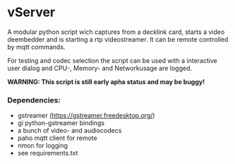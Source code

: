 # vServer

A modular python script wich captures from a decklink card, starts a video deembedder and is starting a rtp videostreamer.
It can be remote controlled by mqtt commands.

For testing and codec selection the script can be used with a interactive user dialog and CPU-, Memory- and Networkusage are logged.

**WARNING: This script is still early apha status and may be buggy!**

### Dependencies:

* gstreamer (https://gstreamer.freedesktop.org/)
* gi python-gstreamer bindings
* a bunch of video- and audiocodecs
* paho mqtt client for remote
* nmon for logging
* see requirements.txt
